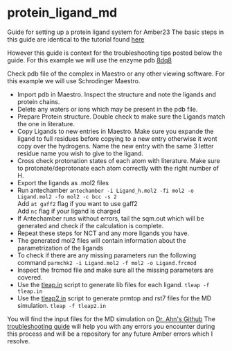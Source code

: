# protein_ligand_md
Guide for setting up a protein ligand system for Amber23
The basic steps in this guide are identical to the tutorial found [here](https://ambermd.org/tutorials/basic/tutorial4b/index.php)

However this guide is context for the troubleshooting tips posted below the guide.
For this example we will use the enzyme pdb [8dq8](https://www.rcsb.org/structure/8dq8)

Check pdb file of the complex in Maestro or any other viewing software. For this example we will use Schrodinger Maestro.
- Import pdb in Maestro. Inspect the structure and note the ligands and protein chains.
- Delete any waters or ions which may be present in the pdb file.
- Prepare Protein structure. Double check to make sure the Ligands match the one in literature.
- Copy Ligands to new entries in Maestro. Make sure you expande the ligand to full residues before copying to a new entry otherwise it wont copy over the hydrogens. Name the new entry with the same 3 letter residue name you wish to give to the ligand.
- Cross check protonation states of each atom with literature. Make sure to protonate/deprotonate each atom correctly with the right number of H.
- Export the ligands as .mol2 files
- Run antechamber
 ```antechamber -i Ligand_h.mol2 -fi mol2 -o Ligand.mol2 -fo mol2 -c bcc -s 2``` <br>
Add `at gaff2` flag if you want to use gaff2 <br>
Add `nc` flag if your ligand is charged
- If Antechamber runs without errors, tail the sqm.out which will be generated and check if the calculation is complete.
- Repeat these steps for NCT and any more ligands you have.
- The generated mol2 files will contain information about the parametrization of the ligands
- To check if there are any missing parameters run the following command
```parmchk2 -i Ligand.mol2 -f mol2 -o Ligand.frcmod```
- Inspect the frcmod file and make sure all the missing parameters are covered.
- Use the [tleap.in](tleap.in) script to generate lib files for each ligand.
```tleap -f tleap.in```
- Use the [tleap2.in](tleap2.in) script to generate prmtop and rst7 files for the MD simulation.
```tleap -f tleap2.in```

You will find the input files for the MD simulation on [Dr. Ahn's Github](https://github.com/shirleyahn/amber_scripts/tree/main)
The [troubleshooting guide](Troubleshooting.md) will help you with any errors you encounter during this process and will be a repository for any future Amber errors which I resolve.
